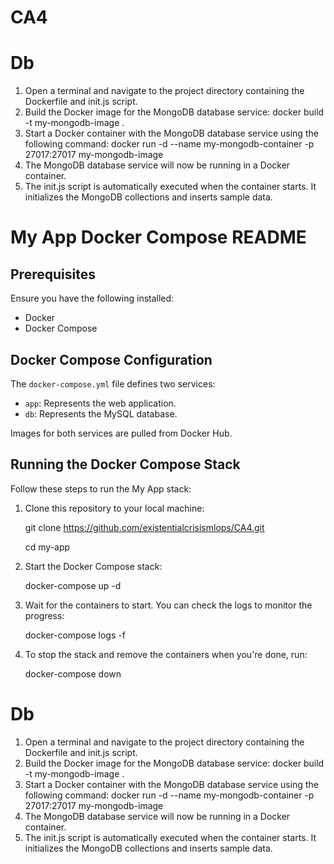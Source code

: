 # CA4
# Db
1. Open a terminal and navigate to the project directory containing the Dockerfile and init.js script. 
2. Build the Docker image for the MongoDB database service:
    docker build -t my-mongodb-image .
3. Start a Docker container with the MongoDB database service using the following command:
    docker run -d --name my-mongodb-container -p 27017:27017 my-mongodb-image
4. The MongoDB database service will now be running in a Docker container.
5. The init.js script is automatically executed when the container starts. It initializes the MongoDB collections and inserts sample data.

# My App Docker Compose README

## Prerequisites
Ensure you have the following installed:
- Docker
- Docker Compose

## Docker Compose Configuration
The `docker-compose.yml` file defines two services:
- `app`: Represents the web application.
- `db`: Represents the MySQL database.

Images for both services are pulled from Docker Hub.

## Running the Docker Compose Stack

Follow these steps to run the My App stack:

1. Clone this repository to your local machine:
   
   git clone https://github.com/existentialcrisismlops/CA4.git


   cd my-app

3. Start the Docker Compose stack:
   
   docker-compose up -d

5. Wait for the containers to start. You can check the logs to monitor the progress:
   
   docker-compose logs -f

7. To stop the stack and remove the containers when you're done, run:
   
   docker-compose down

# Db
1. Open a terminal and navigate to the project directory containing the Dockerfile and init.js script. 
2. Build the Docker image for the MongoDB database service:
    docker build -t my-mongodb-image .
3. Start a Docker container with the MongoDB database service using the following command:
    docker run -d --name my-mongodb-container -p 27017:27017 my-mongodb-image
4. The MongoDB database service will now be running in a Docker container.
5. The init.js script is automatically executed when the container starts. It initializes the MongoDB collections and inserts sample data.
